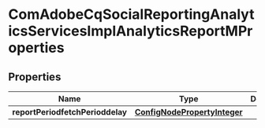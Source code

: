 
# ComAdobeCqSocialReportingAnalyticsServicesImplAnalyticsReportMProperties

## Properties
Name | Type | Description | Notes
------------ | ------------- | ------------- | -------------
**reportPeriodfetchPerioddelay** | [**ConfigNodePropertyInteger**](ConfigNodePropertyInteger.md) |  |  [optional]



